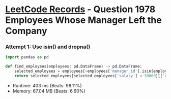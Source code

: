 # [LeetCode Records](../../README.md) - Question 1978 Employees Whose Manager Left the Company

### Attempt 1: Use isin() and dropna()
```py
import pandas as pd

def find_employees(employees: pd.DataFrame) -> pd.DataFrame:
    selected_employees = employees[~employees['manager_id'].isin(employees['employee_id'])].dropna(subset='manager_id')
    return selected_employees[selected_employees['salary'] < 30000][['employee_id']].sort_values('employee_id')
```
- Runtime: 403 ms (Beats: 98.11%)
- Memory: 67.04 MB (Beats: 6.60%)

<br>
